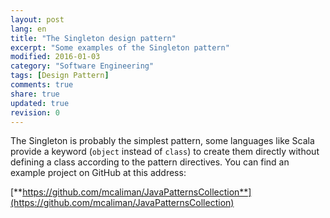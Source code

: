 ```yaml
---
layout: post
lang: en
title: "The Singleton design pattern"
excerpt: "Some examples of the Singleton pattern"
modified: 2016-01-03
category: "Software Engineering"
tags: [Design Pattern]
comments: true
share: true
updated: true
revision: 0
---
```


The Singleton is probably the simplest pattern, some languages like Scala provide 
a keyword (`object` instead of `class`) to create them directly without defining a class according to the 
pattern directives.
You can find an example project on GitHub at this address:

[**https://github.com/mcaliman/JavaPatternsCollection**](https://github.com/mcaliman/JavaPatternsCollection)

